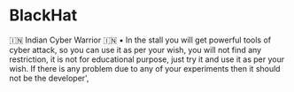 # BlackHat
🇮🇳 Indian Cyber Warrior 🇮🇳       ▪️ In the stall you will get powerful tools of cyber attack, so you can use it as per your wish, you will not find any restriction, it is not for educational purpose, just try it and use it as per your wish. If there is any problem due to any of your experiments then it should not be the developer', 
